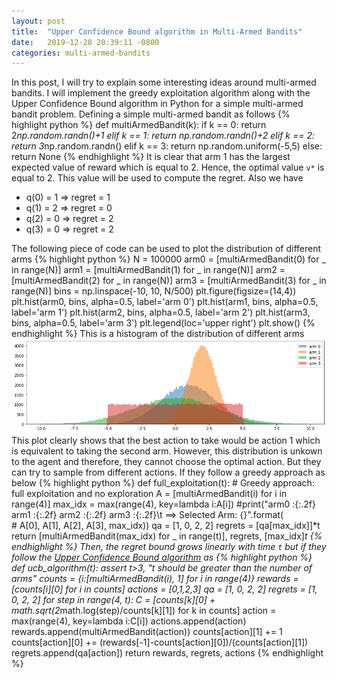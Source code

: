 ```yaml
---
layout: post
title:  "Upper Confidence Bound algorithm in Multi-Armed Bandits"
date:   2019-12-28 20:39:11 -0800
categories: multi-armed-bandits
---
```

In this post, I will try to explain some interesting ideas around multi-armed bandits. I will implement the greedy exploitation algorithm along with the Upper Confidence Bound algorithm in Python for a simple multi-armed bandit problem. Defining a simple multi-armed bandit as follows
{% highlight python %}
def multiArmedBandit(k):
    if k == 0:
        return 2*np.random.randn()+1
    elif k == 1:
        return np.random.randn()+2
    elif k == 2:
        return 3*np.random.randn()
    elif k == 3:
        return np.random.uniform(-5,5)
    else:
        return None 
{% endhighlight %}
It is clear that arm 1 has the largest expected value of reward which is equal to 2. Hence, the optimal value `v*` is equal to 2. This value will be used to compute the regret. Also we have 
* q(0) = 1    =>  regret = 1 
* q(1) = 2    =>  regret = 0 
* q(2) = 0    =>  regret = 2 
* q(3) = 0    =>  regret = 2 

The following piece of code can be used to plot the distribution of different arms
{% highlight python %}
N = 100000 
arm0 = [multiArmedBandit(0) for _ in range(N)]
arm1 = [multiArmedBandit(1) for _ in range(N)]
arm2 = [multiArmedBandit(2) for _ in range(N)]
arm3 = [multiArmedBandit(3) for _ in range(N)]
bins = np.linspace(-10, 10, N/500)
plt.figure(figsize=(14,4))
plt.hist(arm0, bins, alpha=0.5, label='arm 0')
plt.hist(arm1, bins, alpha=0.5, label='arm 1')
plt.hist(arm2, bins, alpha=0.5, label='arm 2')
plt.hist(arm3, bins, alpha=0.5, label='arm 3')
plt.legend(loc='upper right')
plt.show()
{% endhighlight %}
This is a histogram of the distribution of different arms
![Arm distributions](arm_distributions.png)
This plot clearly shows that the best action to take would be action 1 which is equivalent to taking the second arm. However, this distribution is unkown to the 
agent and therefore, they cannot choose the optimal action. But they can try to sample from different actions. If they follow a greedy approach as below 
{% highlight python %}
def full_exploitation(t):
    # Greedy approach: full exploitation and no exploration 
    A = [multiArmedBandit(i) for i in range(4)]
    max_idx = max(range(4), key=lambda i:A[i])
    #print("arm0 :{:.2f}  arm1 :{:.2f}  arm2 :{:.2f}  arm3 :{:.2f}\t ==> Selected Arm: {}".format(\
    #    A[0], A[1], A[2], A[3], max_idx))
    qa = [1, 0, 2, 2]
    regrets = [qa[max_idx]]*t
    return [multiArmedBandit(max_idx) for _ in range(t)], regrets, [max_idx]*t
{% endhighlight %}
Then, the regret bound grows linearly with time `t` but if they follow the [Upper Confidence Bound algorithm](https://www.youtube.com/watch?v=eM6IBYVqXEA&t=3494s) as 
{% highlight python %}
def ucb_algorithm(t):
    assert t>3, "t should be greater than the number of arms"
    counts = {i:[multiArmedBandit(i), 1] for i in range(4)}
    rewards = [counts[i][0] for i in counts]
    actions = [0,1,2,3]
    qa = [1, 0, 2, 2]
    regrets = [1, 0, 2, 2]
    for step in range(4, t):
        C = [counts[k][0] + math.sqrt(2*math.log(step)/counts[k][1]) for k in counts]
        action = max(range(4), key=lambda i:C[i])
        actions.append(action) 
        rewards.append(multiArmedBandit(action))
        counts[action][1] += 1
        counts[action][0] += (rewards[-1]-counts[action][0])/(counts[action][1])
        regrets.append(qa[action])
    return rewards, regrets, actions
{% endhighlight %}
